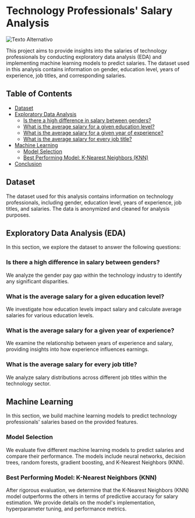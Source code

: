 # Technology Professionals' Salary Analysis

![Texto Alternativo](https://www.visualcapitalist.com/wp-content/uploads/2021/08/BORG_The-Average-Tech-Salary-Across-the-US_National-Stats_2-1-768x576-1.png)


This project aims to provide insights into the salaries of technology professionals by conducting exploratory data analysis (EDA) and implementing machine learning models to predict salaries. The dataset used in this analysis contains information on gender, education level, years of experience, job titles, and corresponding salaries.

## Table of Contents
- [Dataset](#dataset)
- [Exploratory Data Analysis](#exploratory-data-analysis)
  - [Is there a high difference in salary between genders?](#gender-salary-difference)
  - [What is the average salary for a given education level?](#education-salary)
  - [What is the average salary for a given year of experience?](#experience-salary)
  - [What is the average salary for every job title?](#job-title-salary)
- [Machine Learning](#machine-learning)
  - [Model Selection](#model-selection)
  - [Best Performing Model: K-Nearest Neighbors (KNN)](#best-model-knn)
- [Conclusion](#conclusion)

<a name="dataset"></a>
## Dataset
The dataset used for this analysis contains information on technology professionals, including gender, education level, years of experience, job titles, and salaries. The data is anonymized and cleaned for analysis purposes.

<a name="exploratory-data-analysis"></a>
## Exploratory Data Analysis (EDA)
In this section, we explore the dataset to answer the following questions:

<a name="gender-salary-difference"></a>
### Is there a high difference in salary between genders?
We analyze the gender pay gap within the technology industry to identify any significant disparities.

<a name="education-salary"></a>
### What is the average salary for a given education level?
We investigate how education levels impact salary and calculate average salaries for various education levels.

<a name="experience-salary"></a>
### What is the average salary for a given year of experience?
We examine the relationship between years of experience and salary, providing insights into how experience influences earnings.

<a name="job-title-salary"></a>
### What is the average salary for every job title?
We analyze salary distributions across different job titles within the technology sector.

<a name="machine-learning"></a>
## Machine Learning
In this section, we build machine learning models to predict technology professionals' salaries based on the provided features.

<a name="model-selection"></a>
### Model Selection
We evaluate five different machine learning models to predict salaries and compare their performance. The models include neural networks, decision trees, random forests, gradient boosting, and K-Nearest Neighbors (KNN).

<a name="best-model-knn"></a>
### Best Performing Model: K-Nearest Neighbors (KNN)
After rigorous evaluation, we determine that the K-Nearest Neighbors (KNN) model outperforms the others in terms of predictive accuracy for salary estimation. We provide details on the model's implementation, hyperparameter tuning, and performance metrics.
